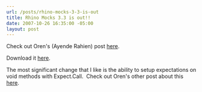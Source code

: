 ```yaml
---
url: /posts/rhino-mocks-3-3-is-out
title: Rhino Mocks 3.3 is out!!
date: 2007-10-26 16:35:00 -05:00
layout: post
---
```


Check out Oren's (Ayende Rahien) post [here](http://ayende.com/Blog/archive/2007/10/26/Rhino-Mocks-3.3.aspx).

Download it [here](http://ayende.com/20/section.aspx/download/211).

The most significant change that I like is the ability to setup expectations on void methods with Expect.Call.  Check out Oren's other post about this [here](http://ayende.com/Blog/archive/2007/10/17/Rhino-Mocks-Void-methods-using-Expect.Call.aspx).
